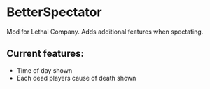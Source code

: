 # BetterSpectator
Mod for Lethal Company. Adds additional features when spectating.

## Current features:
- Time of day shown
- Each dead players cause of death shown

